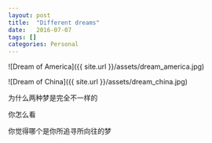 ```yaml
---
layout: post
title:  "Different dreams"
date:   2016-07-07
tags: []
categories: Personal
---
```


![Dream of America]({{ site.url }}/assets/dream_america.jpg)

![Dream of China]({{ site.url }}/assets/dream_china.jpg)

为什么两种梦是完全不一样的

你怎么看

你觉得哪个是你所追寻所向往的梦